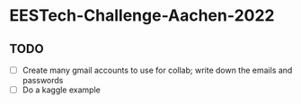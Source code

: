 # EESTech-Challenge-Aachen-2022

## TODO
- [ ] Create many gmail accounts to use for collab; write down the emails and passwords
- [ ] Do a kaggle example
